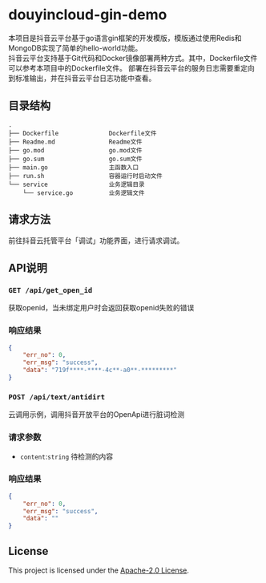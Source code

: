 # douyincloud-gin-demo
本项目是抖音云平台基于go语言gin框架的开发模版，模版通过使用Redis和MongoDB实现了简单的hello-world功能。\
抖音云平台支持基于Git代码和Docker镜像部署两种方式。其中，Dockerfile文件可以参考本项目中的Dockerfile文件。
部署在抖音云平台的服务日志需要重定向到标准输出，并在抖音云平台日志功能中查看。

## 目录结构
~~~
.
├── Dockerfile              Dockerfile文件
├── Readme.md               Readme文件
├── go.mod                  go.mod文件
├── go.sum                  go.sum文件
├── main.go                 主函数入口
├── run.sh                  容器运行时启动文件
└── service                 业务逻辑目录
    └── service.go          业务逻辑文件
~~~

## 请求方法
前往抖音云托管平台「调试」功能界面，进行请求调试。

## API说明
### `GET /api/get_open_id`
获取openid，当未绑定用户时会返回获取openid失败的错误


### 响应结果
```json
{
    "err_no": 0,
    "err_msg": "success",
    "data": "719f****-****-4c**-a0**-*********"
}
```

### `POST /api/text/antidirt`
云调用示例，调用抖音开放平台的OpenApi进行脏词检测

### 请求参数
- `content`:`string` 待检测的内容

### 响应结果
```json
{
    "err_no": 0,
    "err_msg": "success",
    "data": ""
}
```

## License

This project is licensed under the [Apache-2.0 License](LICENSE).

